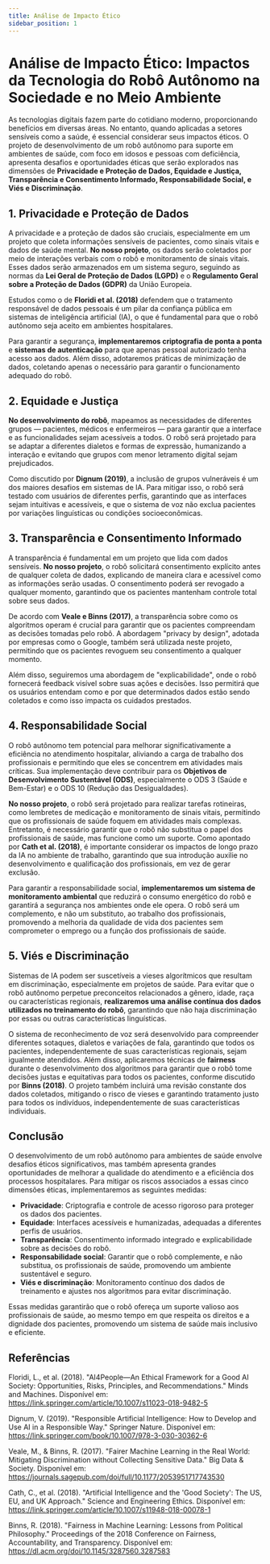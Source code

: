 ```yaml
---
title: Análise de Impacto Ético
sidebar_position: 1
---
```


# Análise de Impacto Ético: Impactos da Tecnologia do Robô Autônomo na Sociedade e no Meio Ambiente

As tecnologias digitais fazem parte do cotidiano moderno, proporcionando benefícios em diversas áreas. No entanto, quando aplicadas a setores sensíveis como a saúde, é essencial considerar seus impactos éticos. O projeto de desenvolvimento de um robô autônomo para suporte em ambientes de saúde, com foco em idosos e pessoas com deficiência, apresenta desafios e oportunidades éticas que serão explorados nas dimensões de **Privacidade e Proteção de Dados, Equidade e Justiça, Transparência e Consentimento Informado, Responsabilidade Social, e Viés e Discriminação**.

## 1. Privacidade e Proteção de Dados

A privacidade e a proteção de dados são cruciais, especialmente em um projeto que coleta informações sensíveis de pacientes, como sinais vitais e dados de saúde mental. **No nosso projeto**, os dados serão coletados por meio de interações verbais com o robô e monitoramento de sinais vitais. Esses dados serão armazenados em um sistema seguro, seguindo as normas da **Lei Geral de Proteção de Dados (LGPD)** e o **Regulamento Geral sobre a Proteção de Dados (GDPR)** da União Europeia.

Estudos como o de **Floridi et al. (2018)** defendem que o tratamento responsável de dados pessoais é um pilar da confiança pública em sistemas de inteligência artificial (IA), o que é fundamental para que o robô autônomo seja aceito em ambientes hospitalares.

Para garantir a segurança, **implementaremos criptografia de ponta a ponta** e **sistemas de autenticação** para que apenas pessoal autorizado tenha acesso aos dados. Além disso, adotaremos práticas de minimização de dados, coletando apenas o necessário para garantir o funcionamento adequado do robô.

## 2. Equidade e Justiça

**No desenvolvimento do robô**, mapeamos as necessidades de diferentes grupos — pacientes, médicos e enfermeiros — para garantir que a interface e as funcionalidades sejam acessíveis a todos. O robô será projetado para se adaptar a diferentes dialetos e formas de expressão, humanizando a interação e evitando que grupos com menor letramento digital sejam prejudicados.

Como discutido por **Dignum (2019)**, a inclusão de grupos vulneráveis é um dos maiores desafios em sistemas de IA. Para mitigar isso, o robô será testado com usuários de diferentes perfis, garantindo que as interfaces sejam intuitivas e acessíveis, e que o sistema de voz não exclua pacientes por variações linguísticas ou condições socioeconômicas.

## 3. Transparência e Consentimento Informado

A transparência é fundamental em um projeto que lida com dados sensíveis. **No nosso projeto**, o robô solicitará consentimento explícito antes de qualquer coleta de dados, explicando de maneira clara e acessível como as informações serão usadas. O consentimento poderá ser revogado a qualquer momento, garantindo que os pacientes mantenham controle total sobre seus dados.

De acordo com **Veale e Binns (2017)**, a transparência sobre como os algoritmos operam é crucial para garantir que os pacientes compreendam as decisões tomadas pelo robô. A abordagem "privacy by design", adotada por empresas como o Google, também será utilizada neste projeto, permitindo que os pacientes revoguem seu consentimento a qualquer momento.

Além disso, seguiremos uma abordagem de "explicabilidade", onde o robô fornecerá feedback visível sobre suas ações e decisões. Isso permitirá que os usuários entendam como e por que determinados dados estão sendo coletados e como isso impacta os cuidados prestados.

## 4. Responsabilidade Social

O robô autônomo tem potencial para melhorar significativamente a eficiência no atendimento hospitalar, aliviando a carga de trabalho dos profissionais e permitindo que eles se concentrem em atividades mais críticas. Sua implementação deve contribuir para os **Objetivos de Desenvolvimento Sustentável (ODS)**, especialmente o ODS 3 (Saúde e Bem-Estar) e o ODS 10 (Redução das Desigualdades).

**No nosso projeto**, o robô será projetado para realizar tarefas rotineiras, como lembretes de medicação e monitoramento de sinais vitais, permitindo que os profissionais de saúde foquem em atividades mais complexas. Entretanto, é necessário garantir que o robô não substitua o papel dos profissionais de saúde, mas funcione como um suporte. Como apontado por **Cath et al. (2018)**, é importante considerar os impactos de longo prazo da IA no ambiente de trabalho, garantindo que sua introdução auxilie no desenvolvimento e qualificação dos profissionais, em vez de gerar exclusão.

Para garantir a responsabilidade social, **implementaremos um sistema de monitoramento ambiental** que reduzirá o consumo energético do robô e garantirá a segurança nos ambientes onde ele opera. O robô será um complemento, e não um substituto, ao trabalho dos profissionais, promovendo a melhoria da qualidade de vida dos pacientes sem comprometer o emprego ou a função dos profissionais de saúde.

## 5. Viés e Discriminação

Sistemas de IA podem ser suscetíveis a vieses algorítmicos que resultam em discriminação, especialmente em projetos de saúde. Para evitar que o robô autônomo perpetue preconceitos relacionados a gênero, idade, raça ou características regionais, **realizaremos uma análise contínua dos dados utilizados no treinamento do robô**, garantindo que não haja discriminação por essas ou outras características linguísticas.

O sistema de reconhecimento de voz será desenvolvido para compreender diferentes sotaques, dialetos e variações de fala, garantindo que todos os pacientes, independentemente de suas características regionais, sejam igualmente atendidos. Além disso, aplicaremos técnicas de **fairness** durante o desenvolvimento dos algoritmos para garantir que o robô tome decisões justas e equitativas para todos os pacientes, conforme discutido por **Binns (2018)**. O projeto também incluirá uma revisão constante dos dados coletados, mitigando o risco de vieses e garantindo tratamento justo para todos os indivíduos, independentemente de suas características individuais.

## Conclusão

O desenvolvimento de um robô autônomo para ambientes de saúde envolve desafios éticos significativos, mas também apresenta grandes oportunidades de melhorar a qualidade do atendimento e a eficiência dos processos hospitalares. Para mitigar os riscos associados a essas cinco dimensões éticas, implementaremos as seguintes medidas:

- **Privacidade**: Criptografia e controle de acesso rigoroso para proteger os dados dos pacientes.
- **Equidade**: Interfaces acessíveis e humanizadas, adequadas a diferentes perfis de usuários.
- **Transparência**: Consentimento informado integrado e explicabilidade sobre as decisões do robô.
- **Responsabilidade social**: Garantir que o robô complemente, e não substitua, os profissionais de saúde, promovendo um ambiente sustentável e seguro.
- **Viés e discriminação**: Monitoramento contínuo dos dados de treinamento e ajustes nos algoritmos para evitar discriminação.

Essas medidas garantirão que o robô ofereça um suporte valioso aos profissionais de saúde, ao mesmo tempo em que respeita os direitos e a dignidade dos pacientes, promovendo um sistema de saúde mais inclusivo e eficiente.

## Referências

Floridi, L., et al. (2018). "AI4People—An Ethical Framework for a Good AI Society: Opportunities, Risks, Principles, and Recommendations." Minds and Machines. Disponível em: https://link.springer.com/article/10.1007/s11023-018-9482-5

Dignum, V. (2019). "Responsible Artificial Intelligence: How to Develop and Use AI in a Responsible Way." Springer Nature. Disponível em: https://link.springer.com/book/10.1007/978-3-030-30362-6

Veale, M., & Binns, R. (2017). "Fairer Machine Learning in the Real World: Mitigating Discrimination without Collecting Sensitive Data." Big Data & Society. Disponível em: https://journals.sagepub.com/doi/full/10.1177/2053951717743530

Cath, C., et al. (2018). "Artificial Intelligence and the 'Good Society': The US, EU, and UK Approach." Science and Engineering Ethics. Disponível em: https://link.springer.com/article/10.1007/s11948-018-00078-1

Binns, R. (2018). "Fairness in Machine Learning: Lessons from Political Philosophy." Proceedings of the 2018 Conference on Fairness, Accountability, and Transparency. Disponível em: https://dl.acm.org/doi/10.1145/3287560.3287583
